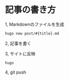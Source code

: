 # 記事の書き方

1, Markdownのファイルを生成
```bash
hugo new post/#{title}.md
```

2, 記事を書く

3, サイトに反映
```bash
hugo
```

4, git push
